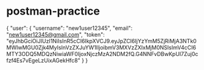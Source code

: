 # postman-practice

{
    "user": {
        "username": "new1user12345",
        "email": "new1user12345@gmail.com",
        "token": "eyJhbGciOiJIUzI1NiIsInR5cCI6IkpXVCJ9.eyJpZCI6IjYzYmM5ZjRiMjA3NTk0MWIwMGU0Zjk4MyIsInVzZXJuYW1lIjoibmV3MXVzZXIxMjM0NSIsImV4cCI6MTY3ODQ5MDQzNiwiaWF0IjoxNjczMzA2NDM2fQ.G4NNFvDBwKpUI7Zuj0cfzf4Es7vEgeLzUixAGekHfc8"
    }
}

